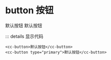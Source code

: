 # button 按钮
<cc-button>默认按钮</cc-button>
<cc-button type="primary">默认按钮</cc-button>

::: details 显示代码
```
<cc-button>默认按钮</cc-button>
<cc-button type="primary">默认按钮</cc-button>
```
<!-- <script setup>
  import {Button} from 'yncc'
</script> -->